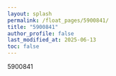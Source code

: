 ```yaml
---
layout: splash
permalink: /float_pages/5900841/
title: "5900841"
author_profile: false
last_modified_at: 2025-06-13
toc: false
---
```

 
5900841
